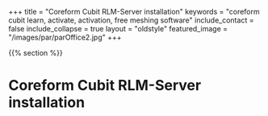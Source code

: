 +++
title = "Coreform Cubit RLM-Server installation"
keywords = "coreform cubit learn, activate, activation, free meshing software"
include_contact = false
include_collapse = true
layout = "oldstyle"
featured_image = "/images/par/parOffice2.jpg"
+++

{{% section %}}

# Coreform Cubit RLM-Server installation